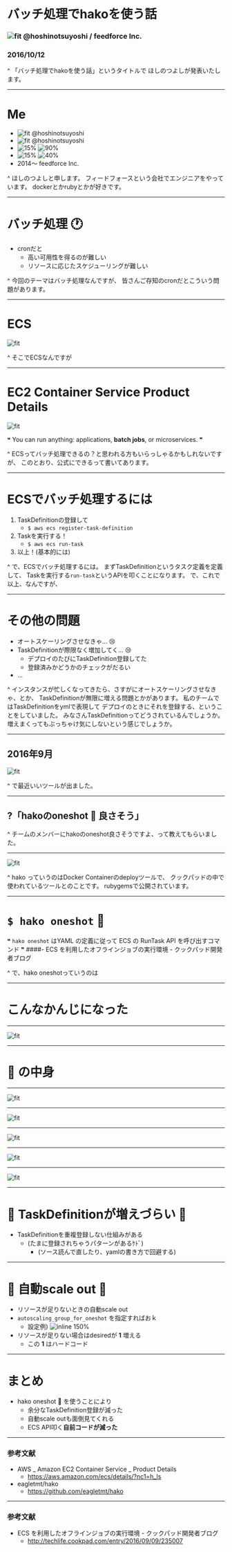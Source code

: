 # バッチ処理でhakoを使う話

### ![fit](https://emoji.slack-edge.com/T02DQ8HS2/github/16e2e1324585a8f8.png) @hoshinotsuyoshi / feedforce Inc.

### 2016/10/12

^
「バッチ処理でhakoを使う話」というタイトルで
ほしのつよしが発表いたします。

---

# Me

* ![fit](https://emoji.slack-edge.com/T02DQ8HS2/github/16e2e1324585a8f8.png) @hoshinotsuyoshi
* ![fit](https://emoji.slack-edge.com/T02DQ8HS2/github/16e2e1324585a8f8.png) @hoshinotsuyoshi
* ![15%](http://pix.iemoji.com/images/emoji/apple/ios-9/256/green-heart.png) ![90%](https://emoji.slack-edge.com/T02DQ8HS2/docker2/2afb50947218a8ac.jpg)
* ![15%](http://pix.iemoji.com/images/emoji/apple/ios-9/256/green-heart.png) ![40%](https://emoji.slack-edge.com/T02DQ8HS2/ruby/0fb603f6e739e0fe.png)
* 2014〜 feedforce Inc.

^
ほしのつよしと申します。
フィードフォースという会社でエンジニアをやっています。
dockerとかrubyとかが好きです。

---

# バッチ処理 :clock1:

* cronだと
   * 高い可用性を得るのが難しい
   * リソースに応じたスケジューリングが難しい

^
今回のテーマはバッチ処理なんですが、
皆さんご存知のcronだとこういう問題があります。

---

# ECS

![fit](https://img.stackshare.io/service/1908/amazon-ecs.png)

^
そこでECSなんですが

---


# EC2 Container Service Product Details

![fit](https://img.stackshare.io/service/1908/amazon-ecs.png)

❝ You can run anything: applications, **batch jobs**, or microservices. ❞

^
ECSってバッチ処理できるの？と思われる方もいらっしゃるかもしれないですが、
このとおり、公式にできるって書いてあります。

---

# ECSでバッチ処理するには

1. TaskDefinitionの登録して
   * `$ aws ecs register-task-definition`
2. Taskを実行する！
   * `$ aws ecs run-task`
3. 以上！(基本的には)

^
で、ECSでバッチ処理するには。
まずTaskDefinitionというタスク定義を定義して、
Taskを実行する`run-task`というAPIを叩くことになります。
で、これで以上、なんですが、

---

# その他の問題

* オートスケーリングさせなきゃ… :cry:
* TaskDefinitionが際限なく増加してく… :cry:
    * デプロイのたびにTaskDefinition登録してた
    * 登録済みかどうかのチェックがだるい
* …

^
インスタンスが忙しくなってきたら、さすがにオートスケーリングさせなきゃ、とか、
TaskDefinitionが無限に増える問題とかがあります。
私のチームではTaskDefinitionをymlで表現して
デプロイのときにそれを登録する、ということをしていました。
みなさんTaskDefinitionってどうされているんでしょうか。
増えまくってもぶっちゃけ気にしないという感じでしょうか。

---

## 2016年9月

![fit](http://1.bp.blogspot.com/-RJRt_Hv37Kk/VMIu-CCBpII/AAAAAAAAq2E/JsIJ8pPwmuY/s800/calender_takujou.png)

^
で最近いいツールが出ました。

---

## ?「hakoのoneshot :gun: 良さそう」

^
チームのメンバーにhakoのoneshot良さそうですよ、って教えてもらいました。

---

![fit](https://cloud.githubusercontent.com/assets/1394049/19217044/ba3c473c-8e0f-11e6-998b-438d7d56d212.png)

^
hako っていうのはDocker Containerのdeployツールで、
クックパッドの中で使われているツールとのことです。
rubygemsで公開されています。

---

# `$ hako oneshot` :gun:

❝ `hako oneshot` はYAML の定義に従って ECS の RunTask API を呼び出すコマンド ❞
####- ECS を利用したオフラインジョブの実行環境 - クックパッド開発者ブログ

^
で、hako oneshotっていうのは

---

# こんなかんじになった

---

![fit](https://cloud.githubusercontent.com/assets/1394049/19277616/44cb1700-9015-11e6-920f-e9a893b490e8.png)

---

# :gun: の中身

---

![fit](https://cloud.githubusercontent.com/assets/1394049/19277839/20f2cbc4-9016-11e6-8a32-955d1aa245a8.png)

---

![fit](https://cloud.githubusercontent.com/assets/1394049/19270692/3c60dafa-8ffc-11e6-9522-07ce9949c2d0.png)

---

![fit](https://cloud.githubusercontent.com/assets/1394049/19270697/402f275e-8ffc-11e6-93b0-289079066c49.png)

---

![fit](https://cloud.githubusercontent.com/assets/1394049/19270701/43fdb9b8-8ffc-11e6-9e1b-baa574e8c499.png)

---

![fit](https://cloud.githubusercontent.com/assets/1394049/19270704/4733cb18-8ffc-11e6-9add-3f3f4b1cfd5e.png)

---

# :gun: TaskDefinitionが増えづらい :tada:

* TaskDefinitionを重複登録しない仕組みがある
    * (たまに登録されちゃうパターンがあるｹﾄﾞ)
        * (ソース読んで直したり、yamlの書き方で回避する)

---

# :gun: 自動scale out :tada:

* リソースが足りないときの自動scale out
* `autoscaling_group_for_oneshot` を指定すればおｋ
    * 設定例) ![inline 150%](https://cloud.githubusercontent.com/assets/1394049/19270958/93e1f330-8ffd-11e6-8165-4cbb2191e057.png)
* リソースが足りない場合はdesiredが **1** 増える
    * この **1** はハードコード

---

# まとめ

* hako oneshot :gun: を使うことにより
    * 余分なTaskDefinition登録が減った
    * 自動scale outも面倒見てくれる
    * ECS API叩く**自前コードが減った**

---

### 参考文献

- AWS _ Amazon EC2 Container Service _ Product Details
  - https://aws.amazon.com/ecs/details/?nc1=h_ls
- eagletmt/hako
  - https://github.com/eagletmt/hako

---

### 参考文献

- ECS を利用したオフラインジョブの実行環境 - クックパッド開発者ブログ
  - http://techlife.cookpad.com/entry/2016/09/09/235007

